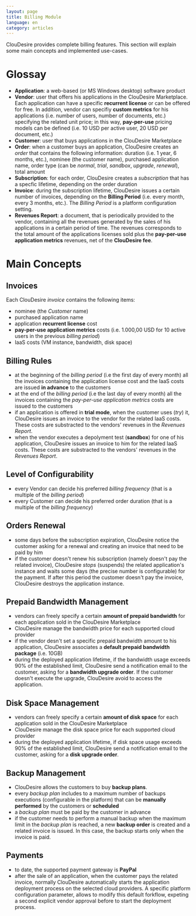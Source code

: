 ```yaml
---
layout: page
title: Billing Module
language: en
category: articles
---
```


ClouDesire provides complete billing features.
This section will explain some main concepts and implemented use-cases.

# Glossay

* **Application**: a web-based (or MS Windows desktop) software product
* **Vendor**: user that offers his applications in the ClouDesire Marketplace. Each application can have a specific **recurrent license** or can be offered for free. In addition, vendor can specifiy **custom metrics** for his applications (i.e. number of users, number of documents, etc.) specifying the related unit price; in this way, **pay-per-use** pricing models can be defined (i.e. 10 USD per active user, 20 USD per document, etc.)
* **Customer**: user that buys applications in the ClouDesire Marketplace
* **Order**: when a customer buys an application, ClouDesire creates an *order* that contains the following information: duration (i.e. 1 year, 6 months, etc.), nominee (the customer name), purchased application name, order type (can be *normal*, *trial*, *sandbox*, *upgrade*, *renewal*), total amount
* **Subscription**: for each order, ClouDesire creates a *subscription* that has a specfic lifetime, depending on the order duration 
* **Invoice**: during the subscription lifetime, ClouDesire issues a certain number of invoices, depending on the **Billing Period** (i.e. every month, every 3 months, etc.). The *Billing Period* is a platform configuration setting. 
* **Revenues Report**: a document, that is periodically provided to the vendor, containing all the revenues generated by the sales of his applications in a certain period of time. The revenues corresponds to the total amount of the applications licenses sold plus the **pay-per-use application metrics** revenues, net of the **ClouDesire fee**. 
 
# Main Concepts

## Invoices
Each ClouDesire *invoice* contains the following items:
 * nominee (the *Customer* name)
 * purchased application name
 * application **recurrent license** cost
 * **pay-per-use application metrics** costs (i.e. 1.000,00 USD for 10 active users in the previous *billing period*) 
 * IaaS costs (VM instance, bandwidth, disk space)

## Billing Rules
 * at the beginning of the *billing period* (i.e the first day of every month) all the invoices containing the application license cost and the IaaS costs are issued **in advance** to the customers
 * at the end of the *billing period* (i.e the last day of every month) all the invoices containing the *pay-per-use application metrics* costs are issued to the customers
 * if an application is offered in **trial mode**, when the customer uses (*try*) it, ClouDesire issues an invoice to the vendor for the related IaaS costs. These costs are substracted to the vendors' revenues in the *Revenues Report*.
 * when the vendor executes a depolyment test (**sandbox**) for one of his application, ClouDesire issues an invoice to him for the related IaaS costs. These costs are substracted to the vendors' revenues in the *Revenues Report*.

## Level of Configurability
 * every Vendor can decide his preferred *billing frequency* (that is a multiple of the *billing period*)
 * every Customer can decide his preferred order duration (that is a multiple of the *billing frequency*)

## Orders Renewal
 * some days before the subscription expiration, ClouDesire notice the customer asking for a renewal and creating an invoice that need to be paid by him
 * if the customer doesn't renew his subscription (namely doesn't pay the related invoice), ClouDesire *stops* (suspends) the related application's instance and waits some days (the precise number is configurable) for the payment. If after this period the customer doesn't pay the invoice, ClouDesire destroys the application instance.

## Prepaid Bandwidth Management
 * vendors can freely specify a certain **amount of prepaid bandwidth** for each application sold in the ClouDesire Marketplace
 * ClouDesire manage the bandwidth price for each supported cloud provider
 * if the vendor desn't set a specific prepaid bandwidth amount to his application, ClouDesire associates a **default prepaid bandwidth package** (i.e. 10GB)
 * during the deployed application lifetime, if the bandwidth usage exceeds 90% of the established limit, ClouDesire send a notification email to the customer, asking for a **bandwidth upgrade order**. If the customer doesn't execute the upgrade, ClouDesire avoid to access the application.

## Disk Space Management
 * vendors can freely specify a certain **amount of disk space** for each application sold in the ClouDesire Marketplace
 * ClouDesire manage the disk space price for each supported cloud provider
 * during the deployed application lifetime, if disk space usage exceeds 90% of the established limit, ClouDesire send a notification email to the customer, asking for a **disk upgrade order**. 

## Backup Management
 * ClouDesire allows the customers to buy **backup plans**. 
 * every *backup plan* includes to a maximum number of backups executions (configurable in the platform) that can be **manually performed** by the customers or **scheduled**
 * a *backup plan* must be paid by the customer in advance
 * if the customer needs to perform a manual backup when the maximum limit in the *backup plan* is reached, a new **backup order** is created and a related invoice is issued. In this case, the backup starts only when the invoice is paid.
 
## Payments
 * to date, the supported payment gateway is **PayPal**
 * after the sale of an application, when the customer pays the related invoice, normally ClouDesire automatically starts the application deployment process on the selected cloud providers. A specific platform configuration parameter, allows to modify this default forkflow, expeting a second explicit vendor approval before to start the deployment process.  
 
 

